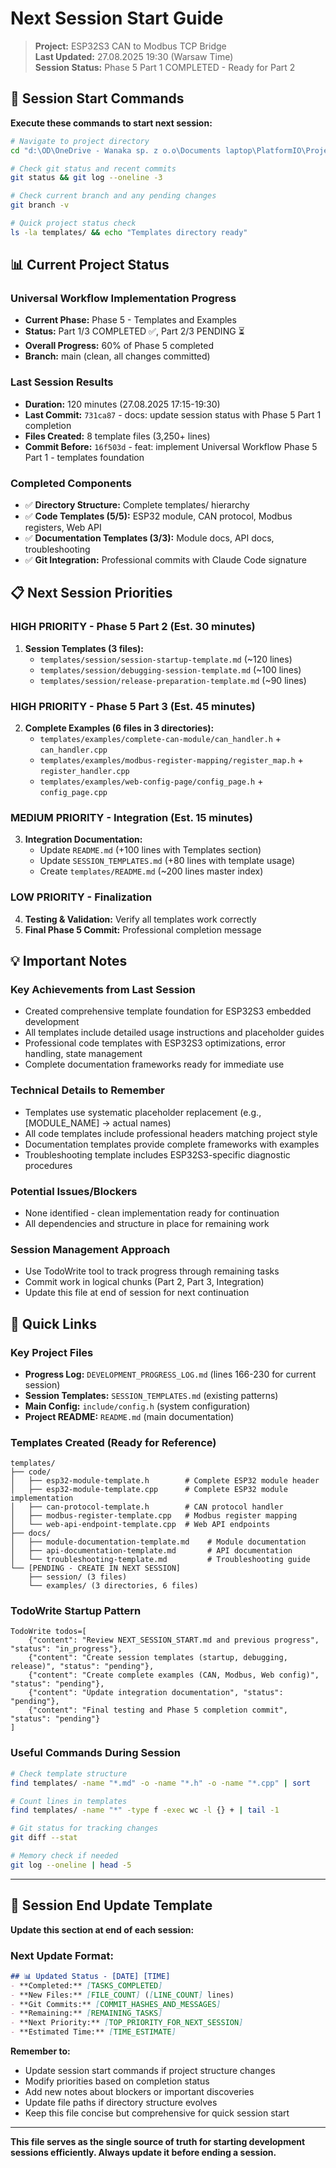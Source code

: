 # Next Session Start Guide

> **Project:** ESP32S3 CAN to Modbus TCP Bridge  
> **Last Updated:** 27.08.2025 19:30 (Warsaw Time)  
> **Session Status:** Phase 5 Part 1 COMPLETED - Ready for Part 2  

## 🚀 Session Start Commands

**Execute these commands to start next session:**

```bash
# Navigate to project directory
cd "d:\OD\OneDrive - Wanaka sp. z o.o\Documents laptop\PlatformIO\Projects\esp32s3-can-modbus tcp"

# Check git status and recent commits
git status && git log --oneline -3

# Check current branch and any pending changes  
git branch -v

# Quick project status check
ls -la templates/ && echo "Templates directory ready"
```

## 📊 Current Project Status

### **Universal Workflow Implementation Progress**
- **Current Phase:** Phase 5 - Templates and Examples
- **Status:** Part 1/3 COMPLETED ✅, Part 2/3 PENDING ⏳
- **Overall Progress:** 60% of Phase 5 completed
- **Branch:** main (clean, all changes committed)

### **Last Session Results**
- **Duration:** 120 minutes (27.08.2025 17:15-19:30)
- **Last Commit:** `731ca87` - docs: update session status with Phase 5 Part 1 completion
- **Files Created:** 8 template files (3,250+ lines)
- **Commit Before:** `16f503d` - feat: implement Universal Workflow Phase 5 Part 1 - templates foundation

### **Completed Components**
- ✅ **Directory Structure:** Complete templates/ hierarchy
- ✅ **Code Templates (5/5):** ESP32 module, CAN protocol, Modbus registers, Web API  
- ✅ **Documentation Templates (3/3):** Module docs, API docs, troubleshooting
- ✅ **Git Integration:** Professional commits with Claude Code signature

## 📋 Next Session Priorities

### **HIGH PRIORITY - Phase 5 Part 2 (Est. 30 minutes)**

1. **Session Templates (3 files):**
   - `templates/session/session-startup-template.md` (~120 lines)
   - `templates/session/debugging-session-template.md` (~100 lines)  
   - `templates/session/release-preparation-template.md` (~90 lines)

### **HIGH PRIORITY - Phase 5 Part 3 (Est. 45 minutes)**

2. **Complete Examples (6 files in 3 directories):**
   - `templates/examples/complete-can-module/can_handler.h` + `can_handler.cpp`
   - `templates/examples/modbus-register-mapping/register_map.h` + `register_handler.cpp`
   - `templates/examples/web-config-page/config_page.h` + `config_page.cpp`

### **MEDIUM PRIORITY - Integration (Est. 15 minutes)**

3. **Integration Documentation:**
   - Update `README.md` (+100 lines with Templates section)
   - Update `SESSION_TEMPLATES.md` (+80 lines with template usage)
   - Create `templates/README.md` (~200 lines master index)

### **LOW PRIORITY - Finalization**
4. **Testing & Validation:** Verify all templates work correctly
5. **Final Phase 5 Commit:** Professional completion message

## 💡 Important Notes

### **Key Achievements from Last Session**
- Created comprehensive template foundation for ESP32S3 embedded development
- All templates include detailed usage instructions and placeholder guides
- Professional code templates with ESP32S3 optimizations, error handling, state management
- Complete documentation frameworks ready for immediate use

### **Technical Details to Remember**
- Templates use systematic placeholder replacement (e.g., [MODULE_NAME] → actual names)
- All code templates include professional headers matching project style
- Documentation templates provide complete frameworks with examples
- Troubleshooting template includes ESP32S3-specific diagnostic procedures

### **Potential Issues/Blockers**
- None identified - clean implementation ready for continuation
- All dependencies and structure in place for remaining work

### **Session Management Approach**
- Use TodoWrite tool to track progress through remaining tasks
- Commit work in logical chunks (Part 2, Part 3, Integration)
- Update this file at end of session for next continuation

## 🔗 Quick Links

### **Key Project Files**
- **Progress Log:** `DEVELOPMENT_PROGRESS_LOG.md` (lines 166-230 for current session)
- **Session Templates:** `SESSION_TEMPLATES.md` (existing patterns)
- **Main Config:** `include/config.h` (system configuration)
- **Project README:** `README.md` (main documentation)

### **Templates Created (Ready for Reference)**
```
templates/
├── code/
│   ├── esp32-module-template.h        # Complete ESP32 module header
│   ├── esp32-module-template.cpp      # Complete ESP32 module implementation  
│   ├── can-protocol-template.h        # CAN protocol handler
│   ├── modbus-register-template.cpp   # Modbus register mapping
│   └── web-api-endpoint-template.cpp  # Web API endpoints
├── docs/
│   ├── module-documentation-template.md    # Module documentation
│   ├── api-documentation-template.md       # API documentation  
│   └── troubleshooting-template.md         # Troubleshooting guide
└── [PENDING - CREATE IN NEXT SESSION]
    ├── session/ (3 files)
    └── examples/ (3 directories, 6 files)
```

### **TodoWrite Startup Pattern**
```
TodoWrite todos=[
    {"content": "Review NEXT_SESSION_START.md and previous progress", "status": "in_progress"},
    {"content": "Create session templates (startup, debugging, release)", "status": "pending"},  
    {"content": "Create complete examples (CAN, Modbus, Web config)", "status": "pending"},
    {"content": "Update integration documentation", "status": "pending"},
    {"content": "Final testing and Phase 5 completion commit", "status": "pending"}
]
```

### **Useful Commands During Session**
```bash
# Check template structure
find templates/ -name "*.md" -o -name "*.h" -o -name "*.cpp" | sort

# Count lines in templates
find templates/ -name "*" -type f -exec wc -l {} + | tail -1

# Git status for tracking changes
git diff --stat

# Memory check if needed  
git log --oneline | head -5
```

---

## 📝 Session End Update Template

**Update this section at end of each session:**

### **Next Update Format:**
```markdown
## 📊 Updated Status - [DATE] [TIME]
- **Completed:** [TASKS_COMPLETED]
- **New Files:** [FILE_COUNT] ([LINE_COUNT] lines)  
- **Git Commits:** [COMMIT_HASHES_AND_MESSAGES]
- **Remaining:** [REMAINING_TASKS]
- **Next Priority:** [TOP_PRIORITY_FOR_NEXT_SESSION]
- **Estimated Time:** [TIME_ESTIMATE]
```

**Remember to:**
- Update session start commands if project structure changes
- Modify priorities based on completion status  
- Add new notes about blockers or important discoveries
- Update file paths if directory structure evolves
- Keep this file concise but comprehensive for quick session start

---

**This file serves as the single source of truth for starting development sessions efficiently. Always update it before ending a session.**